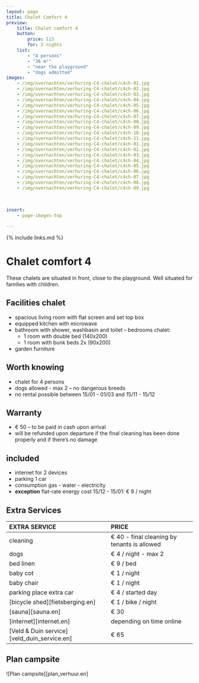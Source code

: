 ```yaml
---
layout: page
title: Chalet Comfort 4 
preview: 
    title: Chalet comfort 4 
    button:
        price: 113
        for: 2 nights
    list:
        - "4 persons"
        - "36 m²"
        - "near the playground"
        - "dogs admitted"
images:
    - /img/overnachten/verhuring-C4-chalet/c4ch-01.jpg
    - /img/overnachten/verhuring-C4-chalet/c4ch-02.jpg
    - /img/overnachten/verhuring-C4-chalet/c4ch-03.jpg
    - /img/overnachten/verhuring-C4-chalet/c4ch-04.jpg
    - /img/overnachten/verhuring-C4-chalet/c4ch-05.jpg
    - /img/overnachten/verhuring-C4-chalet/c4ch-06.jpg
    - /img/overnachten/verhuring-C4-chalet/c4ch-07.jpg
    - /img/overnachten/verhuring-C4-chalet/c4ch-08.jpg
    - /img/overnachten/verhuring-C4-chalet/c4ch-09.jpg
    - /img/overnachten/verhuring-C4-chalet/c4ch-10.jpg
    - /img/overnachten/verhuring-C4-chalet/c4ch-11.jpg
    - /img/overnachten/verhuring-C4-chalet/c4ch-01.jpg
    - /img/overnachten/verhuring-C4-chalet/c4ch-02.jpg
    - /img/overnachten/verhuring-C4-chalet/c4ch-03.jpg
    - /img/overnachten/verhuring-C4-chalet/c4ch-04.jpg
    - /img/overnachten/verhuring-C4-chalet/c4ch-05.jpg
    - /img/overnachten/verhuring-C4-chalet/c4ch-06.jpg
    - /img/overnachten/verhuring-C4-chalet/c4ch-07.jpg
    - /img/overnachten/verhuring-C4-chalet/c4ch-08.jpg
    - /img/overnachten/verhuring-C4-chalet/c4ch-09.jpg
    
    
    
insert:
    - page-images-top

---
```


{% include links.md %}

# Chalet comfort 4 

These chalets are situated in front, close to the playground. Well situated for families with children.

## Facilities chalet

- spacious living room with flat screen and set top box
- equipped kitchen with microwave
- bathroom with shower, washbasin and toilet 
– bedrooms chalet:
    - 1 room with double bed (140x200)
    - 1 room with bunk beds 2x (90x200) 
- garden furniture
    
## Worth knowing

- chalet for 4 persons
- dogs allowed - max 2 – no dangerous breeds
- no rental possible between 15/01 - 01/03 and 15/11 - 15/12

## Warranty

- € 50 – to be paid in cash upon arrival
- will be refunded upon departure if the final cleaning has been done properly and if there’s no damage 

## included
- internet for 2 devices
- parking 1 car
- consumption gas - water - electricity
- **exception** flat-rate energy cost 15/12 - 15/01: € 9 / night

## Extra Services

EXTRA SERVICE               | PRICE
:-------------------|:-----------|
cleaning          | € 40 - final cleaning by tenants is allowed
dogs               | € 4 / night - max 2
bed linen        | € 9 / bed
baby cot          | € 1 / night
baby chair         | € 1 / night
parking place extra car  | € 4 / started day
[bicycle shed][fietsberging.en]| € 1 / bike / night
[sauna][sauna.en]   | € 30
[internet][internet.en]| depending on time online
[Veld & Duin service][veld_duin_service.en]| € 65


## Plan campsite

![Plan campsite][plan_verhuur.en]